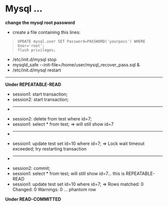 # Mysql ...

 **change the mysql root password**
 
 * create a file containing this lines:

 >     UPDATE mysql.user SET Password=PASSWORD('yourpass') WHERE User='root';
 >     flush privileges;

 * /etc/init.d/mysql stop
 * mysqld_safe --init-file=/home/user/mysql_recover_pass.sql &
 * /etc/init.d/mysql restart

 ***

 **Under REPEATABLE-READ**

 * session1: start transaction;
 * session2: start transaction;
 * ---
 * session2: delete from test where id=7;
 * session1: select * from test; => will still show id=7
 * ---
 * session1: update test set id=10 where id=7; => Lock wait timeout exceeded; try restarting transaction
 * ---
 * session2: commit;
 * session1: select * from test; will still show id=7... this is REPEATABLE-READ
 * session1: update test set id=10 where id=7; => Rows matched: 0  Changed: 0  Warnings: 0 ... phantom row


 **Under READ-COMMITTED** 
